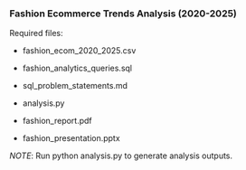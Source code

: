 ### Fashion Ecommerce Trends Analysis (2020-2025)

Required files:

* fashion_ecom_2020_2025.csv

* fashion_analytics_queries.sql

* sql_problem_statements.md

* analysis.py

* fashion_report.pdf 

* fashion_presentation.pptx 

_NOTE_: Run python analysis.py to generate analysis outputs.
